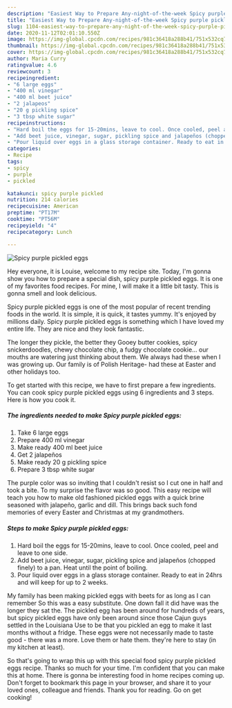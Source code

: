 ```yaml
---
description: "Easiest Way to Prepare Any-night-of-the-week Spicy purple pickled eggs"
title: "Easiest Way to Prepare Any-night-of-the-week Spicy purple pickled eggs"
slug: 1104-easiest-way-to-prepare-any-night-of-the-week-spicy-purple-pickled-eggs
date: 2020-11-12T02:01:10.550Z
image: https://img-global.cpcdn.com/recipes/981c36418a288b41/751x532cq70/spicy-purple-pickled-eggs-recipe-main-photo.jpg
thumbnail: https://img-global.cpcdn.com/recipes/981c36418a288b41/751x532cq70/spicy-purple-pickled-eggs-recipe-main-photo.jpg
cover: https://img-global.cpcdn.com/recipes/981c36418a288b41/751x532cq70/spicy-purple-pickled-eggs-recipe-main-photo.jpg
author: Maria Curry
ratingvalue: 4.6
reviewcount: 3
recipeingredient:
- "6 large eggs"
- "400 ml vinegar"
- "400 ml beet juice"
- "2 jalapeos"
- "20 g pickling spice"
- "3 tbsp white sugar"
recipeinstructions:
- "Hard boil the eggs for 15-20mins, leave to cool. Once cooled, peel and leave to one side."
- "Add beet juice, vinegar, sugar, pickling spice and jalapeños (chopped finely) to a pan. Heat until the point of boiling."
- "Pour liquid over eggs in a glass storage container. Ready to eat in 24hrs and will keep for up to 2 weeks."
categories:
- Recipe
tags:
- spicy
- purple
- pickled

katakunci: spicy purple pickled 
nutrition: 214 calories
recipecuisine: American
preptime: "PT17M"
cooktime: "PT56M"
recipeyield: "4"
recipecategory: Lunch

---
```



![Spicy purple pickled eggs](https://img-global.cpcdn.com/recipes/981c36418a288b41/751x532cq70/spicy-purple-pickled-eggs-recipe-main-photo.jpg)

Hey everyone, it is Louise, welcome to my recipe site. Today, I'm gonna show you how to prepare a special dish, spicy purple pickled eggs. It is one of my favorites food recipes. For mine, I will make it a little bit tasty. This is gonna smell and look delicious.

Spicy purple pickled eggs is one of the most popular of recent trending foods in the world. It is simple, it is quick, it tastes yummy. It's enjoyed by millions daily. Spicy purple pickled eggs is something which I have loved my entire life. They are nice and they look fantastic.

The longer they pickle, the better they Gooey butter cookies, spicy snickerdoodles, chewy chocolate chip, a fudgy chocolate cookie… our mouths are watering just thinking about them. We always had these when I was growing up. Our family is of Polish Heritage- had these at Easter and other holidays too.


To get started with this recipe, we have to first prepare a few ingredients. You can cook spicy purple pickled eggs using 6 ingredients and 3 steps. Here is how you cook it.

<!--inarticleads1-->

##### The ingredients needed to make Spicy purple pickled eggs:

1. Take 6 large eggs
1. Prepare 400 ml vinegar
1. Make ready 400 ml beet juice
1. Get 2 jalapeños
1. Make ready 20 g pickling spice
1. Prepare 3 tbsp white sugar


The purple color was so inviting that I couldn&#39;t resist so I cut one in half and took a bite. To my surprise the flavor was so good. This easy recipe will teach you how to make old fashioned pickled eggs with a quick brine seasoned with jalapeño, garlic and dill. This brings back such fond memories of every Easter and Christmas at my grandmothers. 

<!--inarticleads2-->

##### Steps to make Spicy purple pickled eggs:

1. Hard boil the eggs for 15-20mins, leave to cool. Once cooled, peel and leave to one side.
1. Add beet juice, vinegar, sugar, pickling spice and jalapeños (chopped finely) to a pan. Heat until the point of boiling.
1. Pour liquid over eggs in a glass storage container. Ready to eat in 24hrs and will keep for up to 2 weeks.


My family has been making pickled eggs with beets for as long as I can remember So this was a easy substitute. One down fall it did have was the longer they sat the. The pickled egg has been around for hundreds of years, but spicy pickled eggs have only been around since those Cajun guys settled in the Louisiana Use to be that you pickled an egg to make it last months without a fridge. These eggs were not necessarily made to taste good - there was a more. Love them or hate them. they&#39;re here to stay (in my kitchen at least). 

So that's going to wrap this up with this special food spicy purple pickled eggs recipe. Thanks so much for your time. I'm confident that you can make this at home. There is gonna be interesting food in home recipes coming up. Don't forget to bookmark this page in your browser, and share it to your loved ones, colleague and friends. Thank you for reading. Go on get cooking!
